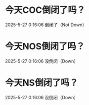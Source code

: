 # 今天COC倒闭了吗？

2025-5-27 0:16:06 倒闭了（Not Down）

# 今天NOS倒闭了吗？

2025-5-27 0:16:06 没倒闭（Down）

# 今天NS倒闭了吗？

2025-5-27 0:16:06 没倒闭（Down）

